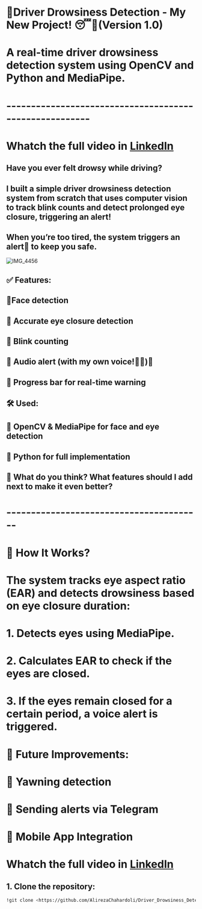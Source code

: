 # 🚨Driver Drowsiness Detection - My New Project! 😴🚨(Version 1.0)
# A real-time driver drowsiness detection system using OpenCV and Python and MediaPipe.
# -------------------------------------------------------
# Whatch the full video in [LinkedIn](https://www.linkedin.com/feed/update/urn:li:activity:7305265296754294786/)

## Have you ever felt drowsy while driving? 
## I built a simple driver drowsiness detection system from scratch that uses computer vision to track blink counts and detect prolonged eye closure, triggering an alert! 
## When you’re too tired, the system triggers an alert🚨 to keep you safe.

![IMG_4456](https://github.com/user-attachments/assets/4e5b20d3-b27f-402f-ae5e-810e314b0c8f)


## ✅ Features:
## 🔹Face detection
## 🔹 Accurate eye closure detection
## 🔹 Blink counting
## 🔹 Audio alert (with my own voice!🤠📣)🚨
## 🔹 Progress bar for real-time warning

## 🛠  Used: 
## 🔸 OpenCV  & MediaPipe  for face and eye detection
## 🔸 Python for full implementation

## 📌 What do you think? What features should I add next to make it even better?
# ----------------------------------------
# 📝 How It Works?
# The system tracks eye aspect ratio (EAR) and detects drowsiness based on eye closure duration:

# 1. Detects eyes using MediaPipe.

# 2. Calculates EAR to check if the eyes are closed.

# 3. If the eyes remain closed for a certain period, a voice alert is triggered.


# 🤔 Future Improvements:

# 🔹 Yawning detection

# 🔹 Sending alerts via Telegram

# 🔹 Mobile App Integration

# Whatch the full video in [LinkedIn](https://www.linkedin.com/feed/update/urn:li:activity:7305265296754294786/)

## 1. Clone the repository:
   ```bash
  !git clone <https://github.com/AlirezaChahardoli/Driver_Drowsiness_Detection.git>
